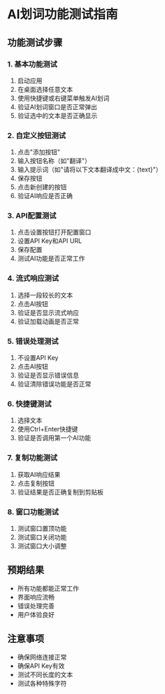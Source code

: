 # AI划词功能测试指南

## 功能测试步骤

### 1. 基本功能测试
1. 启动应用
2. 在桌面选择任意文本
3. 使用快捷键或右键菜单触发AI划词
4. 验证AI划词窗口是否正常弹出
5. 验证选中的文本是否正确显示

### 2. 自定义按钮测试
1. 点击"添加按钮"
2. 输入按钮名称（如"翻译"）
3. 输入提示词（如"请将以下文本翻译成中文：{text}"）
4. 保存按钮
5. 点击新创建的按钮
6. 验证AI响应是否正确

### 3. API配置测试
1. 点击设置按钮打开配置窗口
2. 设置API Key和API URL
3. 保存配置
4. 测试AI功能是否正常工作

### 4. 流式响应测试
1. 选择一段较长的文本
2. 点击AI按钮
3. 验证是否显示流式响应
4. 验证加载动画是否正常

### 5. 错误处理测试
1. 不设置API Key
2. 点击AI按钮
3. 验证是否显示错误信息
4. 验证清除错误功能是否正常

### 6. 快捷键测试
1. 选择文本
2. 使用Ctrl+Enter快捷键
3. 验证是否调用第一个AI功能

### 7. 复制功能测试
1. 获取AI响应结果
2. 点击复制按钮
3. 验证结果是否正确复制到剪贴板

### 8. 窗口功能测试
1. 测试窗口置顶功能
2. 测试窗口关闭功能
3. 测试窗口大小调整

## 预期结果

- 所有功能都能正常工作
- 界面响应流畅
- 错误处理完善
- 用户体验良好

## 注意事项

- 确保网络连接正常
- 确保API Key有效
- 测试不同长度的文本
- 测试各种特殊字符